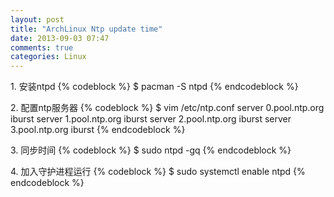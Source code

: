 ```yaml
---
layout: post
title: "ArchLinux Ntp update time"
date: 2013-09-03 07:47
comments: true
categories: Linux
---
```

1\. 安装ntpd
{% codeblock %}
$ pacman -S ntpd
{% endcodeblock %}

2\. 配置ntp服务器
{% codeblock %}
$ vim /etc/ntp.conf
server 0.pool.ntp.org iburst
server 1.pool.ntp.org iburst
server 2.pool.ntp.org iburst
server 3.pool.ntp.org iburst
{% endcodeblock %}

3\. 同步时间
{% codeblock %}
$ sudo ntpd -gq
{% endcodeblock %}

4\. 加入守护进程运行
{% codeblock %}
$ sudo systemctl enable ntpd
{% endcodeblock %}
